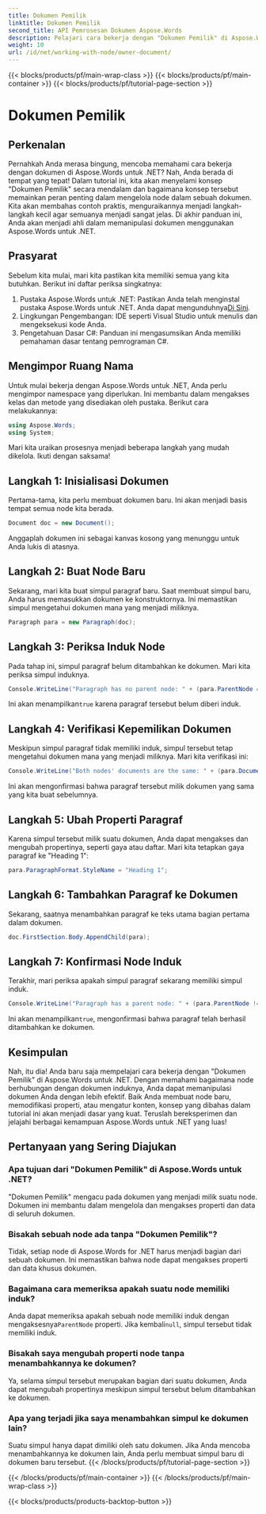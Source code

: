 ```yaml
---
title: Dokumen Pemilik
linktitle: Dokumen Pemilik
second_title: API Pemrosesan Dokumen Aspose.Words
description: Pelajari cara bekerja dengan "Dokumen Pemilik" di Aspose.Words untuk .NET. Panduan langkah demi langkah ini mencakup pembuatan dan manipulasi node dalam dokumen.
weight: 10
url: /id/net/working-with-node/owner-document/
---
```


{{< blocks/products/pf/main-wrap-class >}}
{{< blocks/products/pf/main-container >}}
{{< blocks/products/pf/tutorial-page-section >}}

# Dokumen Pemilik

## Perkenalan

Pernahkah Anda merasa bingung, mencoba memahami cara bekerja dengan dokumen di Aspose.Words untuk .NET? Nah, Anda berada di tempat yang tepat! Dalam tutorial ini, kita akan menyelami konsep "Dokumen Pemilik" secara mendalam dan bagaimana konsep tersebut memainkan peran penting dalam mengelola node dalam sebuah dokumen. Kita akan membahas contoh praktis, menguraikannya menjadi langkah-langkah kecil agar semuanya menjadi sangat jelas. Di akhir panduan ini, Anda akan menjadi ahli dalam memanipulasi dokumen menggunakan Aspose.Words untuk .NET.

## Prasyarat

Sebelum kita mulai, mari kita pastikan kita memiliki semua yang kita butuhkan. Berikut ini daftar periksa singkatnya:

1.  Pustaka Aspose.Words untuk .NET: Pastikan Anda telah menginstal pustaka Aspose.Words untuk .NET. Anda dapat mengunduhnya[Di Sini](https://releases.aspose.com/words/net/).
2. Lingkungan Pengembangan: IDE seperti Visual Studio untuk menulis dan mengeksekusi kode Anda.
3. Pengetahuan Dasar C#: Panduan ini mengasumsikan Anda memiliki pemahaman dasar tentang pemrograman C#.

## Mengimpor Ruang Nama

Untuk mulai bekerja dengan Aspose.Words untuk .NET, Anda perlu mengimpor namespace yang diperlukan. Ini membantu dalam mengakses kelas dan metode yang disediakan oleh pustaka. Berikut cara melakukannya:

```csharp
using Aspose.Words;
using System;
```

Mari kita uraikan prosesnya menjadi beberapa langkah yang mudah dikelola. Ikuti dengan saksama!

## Langkah 1: Inisialisasi Dokumen

Pertama-tama, kita perlu membuat dokumen baru. Ini akan menjadi basis tempat semua node kita berada.

```csharp
Document doc = new Document();
```

Anggaplah dokumen ini sebagai kanvas kosong yang menunggu untuk Anda lukis di atasnya.

## Langkah 2: Buat Node Baru

Sekarang, mari kita buat simpul paragraf baru. Saat membuat simpul baru, Anda harus memasukkan dokumen ke konstruktornya. Ini memastikan simpul mengetahui dokumen mana yang menjadi miliknya.

```csharp
Paragraph para = new Paragraph(doc);
```

## Langkah 3: Periksa Induk Node

Pada tahap ini, simpul paragraf belum ditambahkan ke dokumen. Mari kita periksa simpul induknya.

```csharp
Console.WriteLine("Paragraph has no parent node: " + (para.ParentNode == null));
```

 Ini akan menampilkan`true` karena paragraf tersebut belum diberi induk.

## Langkah 4: Verifikasi Kepemilikan Dokumen

Meskipun simpul paragraf tidak memiliki induk, simpul tersebut tetap mengetahui dokumen mana yang menjadi miliknya. Mari kita verifikasi ini:

```csharp
Console.WriteLine("Both nodes' documents are the same: " + (para.Document == doc));
```

Ini akan mengonfirmasi bahwa paragraf tersebut milik dokumen yang sama yang kita buat sebelumnya.

## Langkah 5: Ubah Properti Paragraf

Karena simpul tersebut milik suatu dokumen, Anda dapat mengakses dan mengubah propertinya, seperti gaya atau daftar. Mari kita tetapkan gaya paragraf ke "Heading 1":

```csharp
para.ParagraphFormat.StyleName = "Heading 1";
```

## Langkah 6: Tambahkan Paragraf ke Dokumen

Sekarang, saatnya menambahkan paragraf ke teks utama bagian pertama dalam dokumen.

```csharp
doc.FirstSection.Body.AppendChild(para);
```

## Langkah 7: Konfirmasi Node Induk

Terakhir, mari periksa apakah simpul paragraf sekarang memiliki simpul induk.

```csharp
Console.WriteLine("Paragraph has a parent node: " + (para.ParentNode != null));
```

 Ini akan menampilkan`true`, mengonfirmasi bahwa paragraf telah berhasil ditambahkan ke dokumen.

## Kesimpulan

Nah, itu dia! Anda baru saja mempelajari cara bekerja dengan "Dokumen Pemilik" di Aspose.Words untuk .NET. Dengan memahami bagaimana node berhubungan dengan dokumen induknya, Anda dapat memanipulasi dokumen Anda dengan lebih efektif. Baik Anda membuat node baru, memodifikasi properti, atau mengatur konten, konsep yang dibahas dalam tutorial ini akan menjadi dasar yang kuat. Teruslah bereksperimen dan jelajahi berbagai kemampuan Aspose.Words untuk .NET yang luas!

## Pertanyaan yang Sering Diajukan

### Apa tujuan dari "Dokumen Pemilik" di Aspose.Words untuk .NET?  
"Dokumen Pemilik" mengacu pada dokumen yang menjadi milik suatu node. Dokumen ini membantu dalam mengelola dan mengakses properti dan data di seluruh dokumen.

### Bisakah sebuah node ada tanpa "Dokumen Pemilik"?  
Tidak, setiap node di Aspose.Words for .NET harus menjadi bagian dari sebuah dokumen. Ini memastikan bahwa node dapat mengakses properti dan data khusus dokumen.

### Bagaimana cara memeriksa apakah suatu node memiliki induk?  
Anda dapat memeriksa apakah sebuah node memiliki induk dengan mengaksesnya`ParentNode` properti. Jika kembali`null`, simpul tersebut tidak memiliki induk.

### Bisakah saya mengubah properti node tanpa menambahkannya ke dokumen?  
Ya, selama simpul tersebut merupakan bagian dari suatu dokumen, Anda dapat mengubah propertinya meskipun simpul tersebut belum ditambahkan ke dokumen.

### Apa yang terjadi jika saya menambahkan simpul ke dokumen lain?  
Suatu simpul hanya dapat dimiliki oleh satu dokumen. Jika Anda mencoba menambahkannya ke dokumen lain, Anda perlu membuat simpul baru di dokumen baru tersebut.
{{< /blocks/products/pf/tutorial-page-section >}}

{{< /blocks/products/pf/main-container >}}
{{< /blocks/products/pf/main-wrap-class >}}

{{< blocks/products/products-backtop-button >}}
